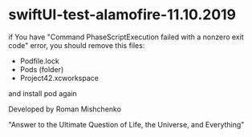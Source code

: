 # swiftUI-test-alamofire-11.10.2019


if You have "Command PhaseScriptExecution failed with a nonzero exit code" error, you should remove this files:
- Podfile.lock
- Pods (folder)
- Project42.xcworkspace

and install pod again

Developed by Roman Mishchenko

"Answer to the Ultimate Question of Life, the Universe, and Everything"
